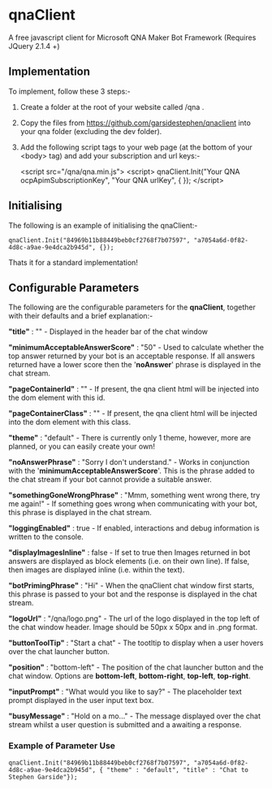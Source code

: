 

# qnaClient
A free javascript client for Microsoft QNA Maker Bot Framework (Requires JQuery 2.1.4 +)


## Implementation
To implement, follow these 3 steps:-
1. Create a folder at the root of your website called /qna .

2. Copy the files from https://github.com/garsidestephen/qnaclient into your qna folder (excluding the dev folder).

3. Add the following script tags to your web page (at the bottom of your \<body> tag) and add your subscription and url keys:-

    \<script src="/qna/qna.min.js"></script>
    \<script>
    	qnaClient.Init("Your QNA ocpApimSubscriptionKey", "Your QNA urlKey", { });
    \</script>


## Initialising
The following is an example of initialising the qnaClient:-

    qnaClient.Init("84969b11b88449beb0cf2768f7b07597", "a7054a6d-0f82-4d8c-a9ae-9e4dca2b945d", {});

Thats it for a standard implementation!


## Configurable Parameters
The following are the configurable parameters for the **qnaClient**, together with their defaults and a brief explanation:-

**"title"** :  ""  -  Displayed in the header bar of the chat window

**"minimumAcceptableAnswerScore"** : "50"  -  Used to calculate whether the top answer returned by your bot is an acceptable response. If all answers returned have a lower score then the '**noAnswer**' phrase is displayed in the chat stream.

**"pageContainerId"** :  ""  -  If present, the qna client html will be injected into the dom element with this id.

**"pageContainerClass"** : ""  -  If present, the qna client html will be injected into the dom element with this class.

**"theme"** :  "default"  -  There is currently only 1 theme, however, more are planned, or you can easily create your own!

**"noAnswerPhrase"** : "Sorry I don't understand."  -  Works in conjunction with the '**minimumAcceptableAnswerScore**'. This is the phrase added to the chat stream if your bot cannot provide a suitable answer.

**"somethingGoneWrongPhrase"** : "Mmm, something went wrong there, try me again!"  -  If something goes wrong when communicating with your bot, this phrase is displayed in the chat stream.

**"loggingEnabled"** : true  -  If enabled, interactions and debug information is written to the console.

**"displayImagesInline"** : false  -  If set to true then Images returned in bot answers are displayed as block elements (i.e. on their own line). If false, then images are displayed inline (i.e. within the text).

**"botPrimingPhrase"** : "Hi"  -  When the qnaClient chat window first starts, this phrase is passed to your bot and the response is displayed in the chat stream.

**"logoUrl"** : "/qna/logo.png"  -  The url of the logo displayed in the top left of the chat window header. Image should be 50px x 50px and in .png format.

**"buttonToolTip"** : "Start a chat"  -  The tootltip to display when a user hovers over the chat launcher button.

**"position"** : "bottom-left"  -  The position of the chat launcher button and the chat window. Options are **bottom-left**, **bottom-right**, **top-left**, **top-right**.

**"inputPrompt"** : "What would you like to say?"  -  The placeholder text prompt displayed in the user input text box.

**"busyMessage"** : "Hold on a mo..."  -  The message displayed over the chat stream whilst a user question is submitted and a awaiting a response.


### Example of Parameter Use
    qnaClient.Init("84969b11b88449beb0cf2768f7b07597", "a7054a6d-0f82-4d8c-a9ae-9e4dca2b945d", { "theme" : "default", "title" : "Chat to Stephen Garside"});
